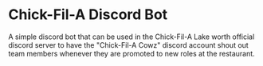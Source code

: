 # Chick-Fil-A Discord Bot
 
A simple discord bot that can be used in the Chick-Fil-A Lake worth official discord server to 
have the "Chick-Fil-A Cowz" discord account shout out team members whenever they are promoted 
to new roles at the restaurant.
